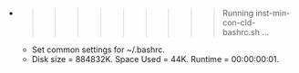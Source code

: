* >>>>>>>>> Running inst-min-con-cld-bashrc.sh ...
  * Set common settings for ~/.bashrc.
  * Disk size = 884832K. Space Used = 44K. Runtime = 00:00:00:01.
